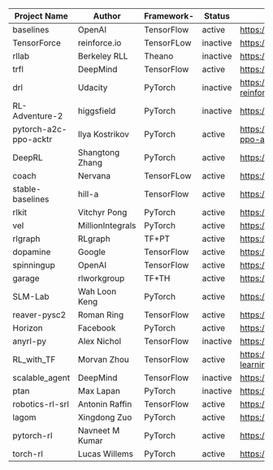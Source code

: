 |Project Name         |Author          |Framework-|Status  |Repo|
|---------------------|----------------|----------|--------|----|
|baselines            |OpenAI          |TensorFlow|active  |https://github.com/openai/baselines |
|TensorForce          |reinforce.io    |TensorFLow|inactive|https://github.com/reinforceio/tensorforce |
|rllab                |Berkeley RLL|Theano    |inactive|https://github.com/rll/rllab |
|trfl                 |DeepMind        |TensorFlow|active  |https://github.com/deepmind/trfl |
|drl                  |Udacity         |PyTorch   |inactive|https://github.com/udacity/deep-reinforcement-learning |
|RL-Adventure-2       |higgsfield      |PyTorch   |inactive|https://github.com/higgsfield/RL-Adventure-2 |
|pytorch-a2c-ppo-acktr|Ilya Kostrikov  |PyTorch   |active  |https://github.com/ikostrikov/pytorch-a2c-ppo-acktr |
|DeepRL               |Shangtong Zhang |PyTorch   |active  |https://github.com/ShangtongZhang/DeepRL |
|coach                |Nervana         |TensorFLow|active  |https://github.com/NervanaSystems/coach |
|stable-baselines     |hill-a          |TensorFlow|active  |https://github.com/hill-a/stable-baselines |
|rlkit                |Vitchyr Pong    |PyTorch   |active  |https://github.com/vitchyr/rlkit |
|vel                  |MillionIntegrals|PyTorch   |active  |https://github.com/MillionIntegrals/vel |
|rlgraph              |RLgraph         |TF+PT     |active  |https://github.com/rlgraph/rlgraph |
|dopamine             |Google          |TensorFlow|active  |https://github.com/google/dopamine |
|spinningup           |OpenAI          |TensorFlow|active  |https://github.com/openai/spinningup |
|garage               |rlworkgroup     |TF+TH     |active  |https://github.com/rlworkgroup/garage |
|SLM-Lab              |Wah Loon Keng   |PyTorch   |active  |https://github.com/kengz/SLM-Lab |
|reaver-pysc2         |Roman Ring      |TensorFlow|active  |https://github.com/inoryy/reaver-pysc2 |
|Horizon              |Facebook        |PyTorch   |active  |https://github.com/facebookresearch/Horizon |
|anyrl-py             |Alex Nichol     |TensorFlow|inactive|https://github.com/unixpickle/anyrl-py |
|RL_with_TF           |Morvan Zhou     |TensorFlow|active  |https://github.com/MorvanZhou/Reinforcement-learning-with-tensorflow |
|scalable_agent       |DeepMind        |TensorFlow|inactive|https://github.com/deepmind/scalable_agent |
|ptan                 |Max Lapan       |PyTorch   |inactive|https://github.com/Shmuma/ptan |
|robotics-rl-srl      |Antonin Raffin  |TensorFlow|active  |https://github.com/araffin/robotics-rl-srl |
|lagom                |Xingdong Zuo    |PyTorch   |active  |https://github.com/zuoxingdong/lagom |
|pytorch-rl           |Navneet M Kumar |PyTorch   |active  |https://github.com/navneet-nmk/pytorch-rl |
|torch-rl             |Lucas Willems   |PyTorch   |active  |https://github.com/lcswillems/torch-rl |